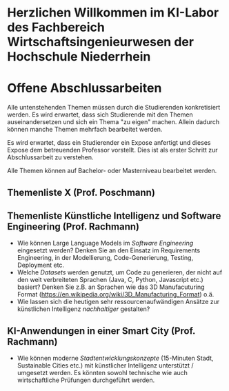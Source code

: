 # Herzlichen Willkommen im KI-Labor des Fachbereich Wirtschaftsingenieurwesen der Hochschule Niederrhein





# Offene Abschlussarbeiten
Alle untenstehenden Themen müssen durch die Studierenden konkretisiert werden. Es wird erwartet, dass sich Studierende mit den Themen auseinandersetzen und sich ein Thema "zu eigen" machen. Allein dadurch können manche Themen mehrfach bearbeitet werden.

Es wird erwartet, dass ein Studierender ein Expose anfertigt und dieses Expose dem betreuenden Professor vorstellt. Dies ist als erster Schritt zur Abschlussarbeit zu verstehen.

Alle Themen können auf Bachelor- oder Masterniveau bearbeitet werden.

## Themenliste X  (Prof. Poschmann)

## Themenliste Künstliche Intelligenz und Software Engineering (Prof. Rachmann)

- Wie können Large Language Models im *Software Engineering* eingesetzt werden? Denken Sie an den Einsatz im Requirements Engineering, in der Modellierung, Code-Generierung, Testing, Deployment etc.
- Welche *Datasets* werden genutzt, um Code zu generieren, der nicht auf den weit verbreiteten Sprachen (Java, C, Python, Javascript etc.) basiert? Denken Sie z.B. an Sprachen wie das 3D Manufacuturing Format (https://en.wikipedia.org/wiki/3D_Manufacturing_Format) o.ä.
- Wie lassen sich die heutigen sehr ressourcenaufwändigen Ansätze zur künstlichen Intelligenz *nachhaltiger* gestalten?

## KI-Anwendungen in einer Smart City (Prof. Rachmann)

- Wie können moderne *Stadtentwicklungskonzepte* (15-Minuten Stadt, Sustainable Cities etc.) mit künstlicher Intelligenz unterstützt / umgesetzt werden. Es könnten sowohl technische wie auch wirtschaftliche Prüfungen durchgeführt werden.
